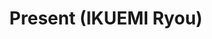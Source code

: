 --- 
title: "Present (IKUEMI Ryou)"
publishdate: "2019-4-5T16:48:46+02:00"
src: "https://365manga.net/manga/present-ikuemi-ryou"
image: "https://data.365manga.net/images/thumbnails/24276-present-ikuemi-ryou.jpg"
description: "1) Present This follows the main character through three periods of her life -- ages 13, 18, and 21. Aki leads a normal life. She has friends, a family who cares about her, and a talent for writing. There's nothing seemingly wrong with her life, or herself for that matter. But when the the start of a new school year leads her to be in the same class as Yoshiko,…"
---